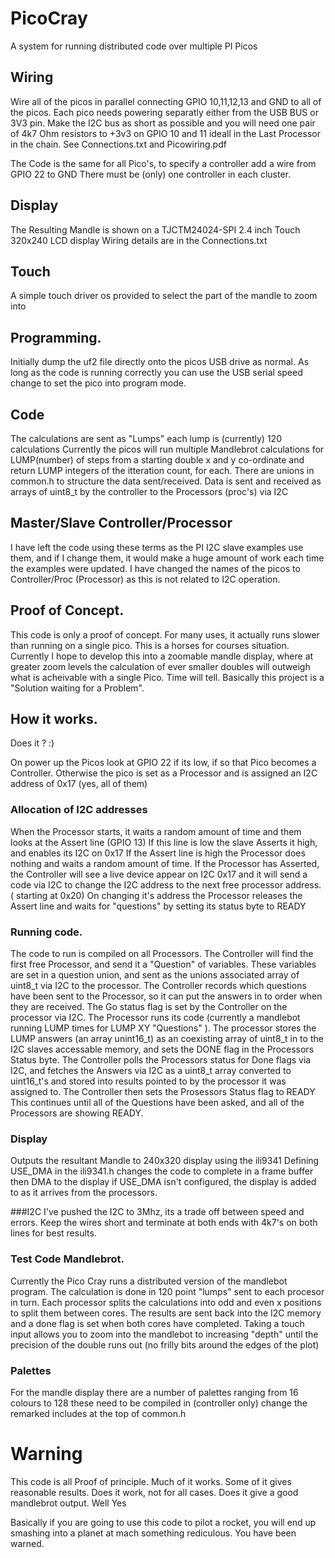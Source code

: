 # PicoCray
A system for running distributed code over multiple PI Picos 

## Wiring
Wire all of the picos in parallel connecting GPIO 10,11,12,13 and GND to all of the picos. 
Each pico needs powering separatly either from the USB BUS or 3V3 pin. 
Make the I2C bus as short as possible and you will need one pair of 4k7 Ohm resistors to +3v3 on GPIO 10 and 11 ideall in the Last Processor in the chain.
See Connections.txt and Picowiring.pdf

The Code is the same for all Pico's, to specify a controller add a wire from GPIO 22 to GND 
There must be (only) one controller in each cluster.

## Display
The Resulting Mandle is shown on a TJCTM24024-SPI 2.4 inch Touch 320x240 LCD display 
Wiring details are in the Connections.txt

## Touch 
A simple touch driver os provided to select the part of the mandle to zoom into

## Programming. 
Initially dump the uf2 file directly onto the picos USB drive as normal. 
As long as the code is running correctly you can use the USB serial speed change to set the pico into program mode. 

## Code
The calculations are sent as "Lumps" each lump is (currently) 120 calculations
Currently the picos will run multiple Mandlebrot calculations for LUMP(number) of steps from a starting double x and y co-ordinate and return LUMP integers of the itteration count, for each.
There are unions in common.h to structure the data sent/received. 
Data is sent and received as arrays of uint8_t by the controller to the Processors (proc's) via I2C

## Master/Slave Controller/Processor
I have left the code using these terms as the PI I2C slave examples use them, and if I change them, it would make a huge amount of work each time the examples were updated. 
I have changed the names of the picos to Controller/Proc (Processor) as this is not related to I2C operation.

## Proof of Concept. 
This code is only a proof of concept. For many uses, it actually runs slower than running on a single pico. This is a horses for courses situation. 
Currently I hope to develop this into a zoomable mandle display, where at greater zoom levels the calculation of ever smaller doubles will outweigh what is acheivable with a single Pico. Time will tell. 
Basically this project is a "Solution waiting for a Problem". 

## How it works.
Does it ? :)
 
On power up the Picos look at GPIO 22 if its low, if so that Pico becomes a Controller. Otherwise the pico is set as a Processor and is assigned an I2C address of 0x17 (yes, all of them) 

### Allocation of I2C addresses
When the Processor starts, it waits a random amount of time and them looks at the Assert line (GPIO 13) 
If this line is low the slave Asserts it high, and enables its I2C on 0x17
If the Assert line is high the Processor does nothing and waits a random amount of time. 
If the Processor has Asserted, the Controller will see a live device appear on I2C 0x17 and it will send a code via I2C to change the I2C address to the next free processor address. ( starting at 0x20)
On changing it's address the Processor releases the Assert line and waits for "questions" by setting its status byte to READY

### Running code. 
The code to run is compiled on all Processors. 
The Controller will find the first free Processor, and send it a "Question" of variables. These variables are set in a question union, and sent as the unions  associated array of uint8_t via I2C to the processor. The Controller records which questions have been sent to the Processor, so it can put the answers in to order when they are received.
The Go status flag is set by the Controller on the processor via I2C.
The Processor runs its code (currently a mandlebot running LUMP times for LUMP XY "Questions" ). The processor stores the LUMP answers  (an array unint16_t) as an coexisting array of uint8_t in to the I2C slaves accessable memory, and sets the DONE flag in the Processors Status byte. 
The Controller polls the Processors status for Done flags via I2C, and fetches the Answers via I2C as a uint8_t array converted to uint16_t's and stored into results pointed to by the processor it was assigned to. The Controller then sets the Prosessors Status flag to READY
This continues until all of the Questions have been asked, and all of the Processors are showing READY. 

### Display 
Outputs the resultant Mandle to 240x320 display using the ili9341
Defining USE_DMA in the ili9341.h changes the code to complete in a frame buffer then DMA to the display
if USE_DMA isn't configured, the display is added to as it arrives from the processors. 

###I2C
I've pushed the I2C to 3Mhz, its a trade off between speed and errors. Keep the wires short and terminate at both ends with 4k7's on both lines for best results.

### Test Code Mandlebrot. 
Currently the Pico Cray runs a distributed version of the mandlebot program. The calculation is done in 120 point "lumps" sent to each procesor in turn. Each processor splits the calculations into odd and even x positions to split them between cores. The results are sent back into the I2C memory and a done flag is set when both cores have completed. 
Taking a touch input allows you to zoom into the mandlebot to increasing "depth" until the precision of the double runs out (no frilly bits around the edges of the plot) 

### Palettes 
For the mandle display there are a number of palettes ranging from 16 colours to 128 these need to be compiled in (controller only) change the remarked includes at the top of common.h


# Warning
This code is all Proof of principle. Much of it works. Some of it gives reasonable results. Does it work, not for all cases. Does it give a good mandlebrot output. Well Yes

Basically if you are going to use this code to pilot a rocket, you will end up smashing into a planet at mach something rediculous. 
You have been warned. 


